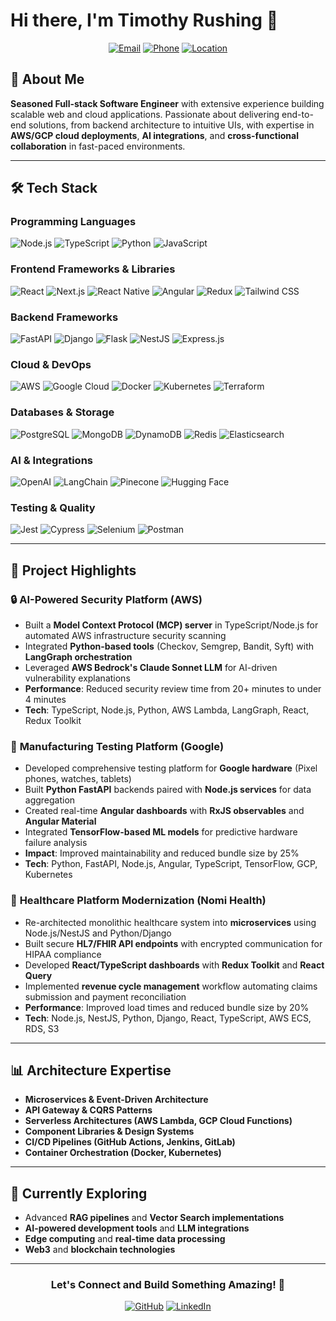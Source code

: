 # Hi there, I'm Timothy Rushing 👋

<div align="center">
  
  [![Email](https://img.shields.io/badge/Email-timrushing001%40gmail.com-red?style=flat-square&logo=gmail)](mailto:timrushing001@gmail.com)
  [![Phone](https://img.shields.io/badge/Phone-484--476--0096-green?style=flat-square&logo=phone)](tel:+14844760096)
  [![Location](https://img.shields.io/badge/Location-Austin%2C%20TX-blue?style=flat-square&logo=googlemaps)](https://maps.google.com/?q=Austin,TX)

</div>

## 🚀 About Me

**Seasoned Full-stack Software Engineer** with extensive experience building scalable web and cloud applications. Passionate about delivering end-to-end solutions, from backend architecture to intuitive UIs, with expertise in **AWS/GCP cloud deployments**, **AI integrations**, and **cross-functional collaboration** in fast-paced environments.

---

## 🛠️ Tech Stack

### **Programming Languages**
![Node.js](https://img.shields.io/badge/Node.js-43853D?style=for-the-badge&logo=node.js&logoColor=white)
![TypeScript](https://img.shields.io/badge/TypeScript-007ACC?style=for-the-badge&logo=typescript&logoColor=white)
![Python](https://img.shields.io/badge/Python-3776AB?style=for-the-badge&logo=python&logoColor=white)
![JavaScript](https://img.shields.io/badge/JavaScript-F7DF1E?style=for-the-badge&logo=javascript&logoColor=black)

### **Frontend Frameworks & Libraries**
![React](https://img.shields.io/badge/React-20232A?style=for-the-badge&logo=react&logoColor=61DAFB)
![Next.js](https://img.shields.io/badge/Next.js-000000?style=for-the-badge&logo=next.js&logoColor=white)
![React Native](https://img.shields.io/badge/React_Native-20232A?style=for-the-badge&logo=react&logoColor=61DAFB)
![Angular](https://img.shields.io/badge/Angular-DD0031?style=for-the-badge&logo=angular&logoColor=white)
![Redux](https://img.shields.io/badge/Redux-593D88?style=for-the-badge&logo=redux&logoColor=white)
![Tailwind CSS](https://img.shields.io/badge/Tailwind_CSS-38B2AC?style=for-the-badge&logo=tailwind-css&logoColor=white)

### **Backend Frameworks**
![FastAPI](https://img.shields.io/badge/FastAPI-005571?style=for-the-badge&logo=fastapi)
![Django](https://img.shields.io/badge/Django-092E20?style=for-the-badge&logo=django&logoColor=white)
![Flask](https://img.shields.io/badge/Flask-000000?style=for-the-badge&logo=flask&logoColor=white)
![NestJS](https://img.shields.io/badge/NestJS-E0234E?style=for-the-badge&logo=nestjs&logoColor=white)
![Express.js](https://img.shields.io/badge/Express.js-404D59?style=for-the-badge)

### **Cloud & DevOps**
![AWS](https://img.shields.io/badge/AWS-232F3E?style=for-the-badge&logo=amazon-aws&logoColor=white)
![Google Cloud](https://img.shields.io/badge/Google_Cloud-4285F4?style=for-the-badge&logo=google-cloud&logoColor=white)
![Docker](https://img.shields.io/badge/Docker-2496ED?style=for-the-badge&logo=docker&logoColor=white)
![Kubernetes](https://img.shields.io/badge/Kubernetes-326CE5?style=for-the-badge&logo=kubernetes&logoColor=white)
![Terraform](https://img.shields.io/badge/Terraform-623CE4?style=for-the-badge&logo=terraform&logoColor=white)

### **Databases & Storage**
![PostgreSQL](https://img.shields.io/badge/PostgreSQL-316192?style=for-the-badge&logo=postgresql&logoColor=white)
![MongoDB](https://img.shields.io/badge/MongoDB-4EA94B?style=for-the-badge&logo=mongodb&logoColor=white)
![DynamoDB](https://img.shields.io/badge/Amazon%20DynamoDB-4053D6?style=for-the-badge&logo=Amazon%20DynamoDB&logoColor=white)
![Redis](https://img.shields.io/badge/Redis-DC382D?style=for-the-badge&logo=redis&logoColor=white)
![Elasticsearch](https://img.shields.io/badge/Elasticsearch-005571?style=for-the-badge&logo=elasticsearch&logoColor=white)

### **AI & Integrations**
![OpenAI](https://img.shields.io/badge/OpenAI-412991?style=for-the-badge&logo=openai&logoColor=white)
![LangChain](https://img.shields.io/badge/LangChain-1C3C3C?style=for-the-badge&logo=langchain&logoColor=white)
![Pinecone](https://img.shields.io/badge/Pinecone-000000?style=for-the-badge&logo=pinecone&logoColor=white)
![Hugging Face](https://img.shields.io/badge/🤗%20Hugging%20Face-FFD21E?style=for-the-badge&logoColor=black)

### **Testing & Quality**
![Jest](https://img.shields.io/badge/Jest-323330?style=for-the-badge&logo=Jest&logoColor=white)
![Cypress](https://img.shields.io/badge/Cypress-17202C?style=for-the-badge&logo=cypress&logoColor=white)
![Selenium](https://img.shields.io/badge/Selenium-43B02A?style=for-the-badge&logo=selenium&logoColor=white)
![Postman](https://img.shields.io/badge/Postman-FF6C37?style=for-the-badge&logo=postman&logoColor=white)

---

## 🎯 Project Highlights

### 🔒 **AI-Powered Security Platform** (AWS)
- Built a **Model Context Protocol (MCP) server** in TypeScript/Node.js for automated AWS infrastructure security scanning
- Integrated **Python-based tools** (Checkov, Semgrep, Bandit, Syft) with **LangGraph orchestration** 
- Leveraged **AWS Bedrock's Claude Sonnet LLM** for AI-driven vulnerability explanations
- **Performance**: Reduced security review time from 20+ minutes to under 4 minutes
- **Tech**: TypeScript, Node.js, Python, AWS Lambda, LangGraph, React, Redux Toolkit

### 📱 **Manufacturing Testing Platform** (Google)
- Developed comprehensive testing platform for **Google hardware** (Pixel phones, watches, tablets)
- Built **Python FastAPI** backends paired with **Node.js services** for data aggregation
- Created real-time **Angular dashboards** with **RxJS observables** and **Angular Material**
- Integrated **TensorFlow-based ML models** for predictive hardware failure analysis
- **Impact**: Improved maintainability and reduced bundle size by 25%
- **Tech**: Python, FastAPI, Node.js, Angular, TypeScript, TensorFlow, GCP, Kubernetes

### 🏥 **Healthcare Platform Modernization** (Nomi Health)
- Re-architected monolithic healthcare system into **microservices** using Node.js/NestJS and Python/Django
- Built secure **HL7/FHIR API endpoints** with encrypted communication for HIPAA compliance
- Developed **React/TypeScript dashboards** with **Redux Toolkit** and **React Query**
- Implemented **revenue cycle management** workflow automating claims submission and payment reconciliation
- **Performance**: Improved load times and reduced bundle size by 20%
- **Tech**: Node.js, NestJS, Python, Django, React, TypeScript, AWS ECS, RDS, S3

---

## 📊 Architecture Expertise

- **Microservices & Event-Driven Architecture**
- **API Gateway & CQRS Patterns**
- **Serverless Architectures (AWS Lambda, GCP Cloud Functions)**
- **Component Libraries & Design Systems**
- **CI/CD Pipelines (GitHub Actions, Jenkins, GitLab)**
- **Container Orchestration (Docker, Kubernetes)**

---

## 🌱 Currently Exploring

- Advanced **RAG pipelines** and **Vector Search implementations**
- **AI-powered development tools** and **LLM integrations**
- **Edge computing** and **real-time data processing**
- **Web3** and **blockchain technologies**

---

<div align="center">

### Let's Connect and Build Something Amazing! 🚀

[![GitHub](https://img.shields.io/badge/GitHub-100000?style=for-the-badge&logo=github&logoColor=white)](https://github.com/timothyrushing)
[![LinkedIn](https://img.shields.io/badge/LinkedIn-0077B5?style=for-the-badge&logo=linkedin&logoColor=white)](https://linkedin.com/in/timothyrushing)

</div>
